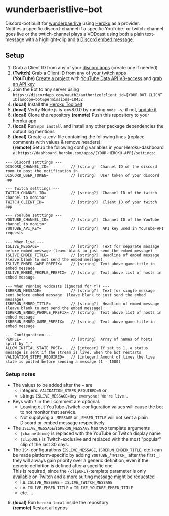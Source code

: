 # wunderbaeristlive-bot

Discord-bot built for [wunderbaerlive](https://www.twitch.tv/wunderbaerlive) using [Heroku](https://dashboard.heroku.com) as a provider.  
Notifies a specific discord-channel if a specific YouTube- or twitch-channel goes live or the twtich-channel plays a VODcast using both a plain text-message with a highlight-clip and a [Discord embed message](https://discordapp.com/developers/docs/resources/channel#embed-object).

## Setup

1. Grab a Client ID from any of your [discord apps](https://discordapp.com/developers/applications/me) (create one if needed)
2. **(Twitch)** Grab a Client ID from any of your [twitch apps](https://dev.twitch.tv/dashboard/apps)  
   **(YouTube)** [Create a project](https://console.developers.google.com/projectcreate) with [YouTube Data API V3-access](https://console.developers.google.com/apis/library/youtube.googleapis.com) and [grab an API key](https://console.developers.google.com/apis/credentials/key)
3. Join the Bot to any server using `https://discordapp.com/oauth2/authorize?client_id=[YOUR BOT CLIENT ID]&scope=bot&permissions=18432`
4. **(local)** Install the [Heroku Toolbelt](https://devcenter.heroku.com/articles/heroku-cli)
5. **(local)** Verify Node.js is >=v8.0.0 by running `node -v`; if not, [update it](https://nodejs.org/en/)
6. **(local)** Clone the repository
   **(remote)** Push this repository to your heroku app
7. **(local)** Run `npm install` and install any other package dependencies the output log mentions
8. **(local)** Create a .env-file containing the following lines (replace comments with values & remove headers):  
   **(remote)** Setup the following config variables in your Heroku-dashboard at `https://dashboard.heroku.com/apps/[YOUR-HEROKU-APP]/settings`:
```
--- Discord setttings ---
DISCORD_CHANNEL_ID=          // [string]  Channel ID of the discord room to post the notification in
DISCORD_USER_TOKEN=          // [string]  User token of your discord app

--- Twitch setttings ---
TWITCH_CHANNEL_ID=           // [string?]  Channel ID of the twitch channel to monitor
TWITCH_CLIENT_ID=            // [string?]  Client ID of your twitch app

--- YouTube setttings ---
YOUTUBE_CHANNEL_ID=          // [string?]  Channel ID of the YouTube channel to monitor
YOUTUBE_API_KEY=             // [string?]  API key used in YouTube-API requests

--- When live ---
ISLIVE_MESSAGE=              // [string?]  Text for separate message before embed message (leave blank to just send the embed message)
ISLIVE_EMBED_TITLE=          // [string?]  Headline of embed message (leave blank to not send the embed message)
ISLIVE_EMBED_GAME_PREFIX=    // [string]  Text above game-title in embed message
ISLIVE_EMBED_PEOPLE_PREFIX=  // [string]  Text above list of hosts in embed message

--- When running vodcasts (ignored for YT) ---
ISRERUN_MESSAGE=             // [string?]  Text for single message sent before embed message  (leave blank to just send the embed message)
ISRERUN_EMBED_TITLE=         // [string?]  Headline of embed message (leave blank to not send the embed message)
ISRERUN_EMBED_PEOPLE_PREFIX= // [string]  Text above list of hosts in embed message
ISRERUN_EMBED_GAME_PREFIX=   // [string]  Text above game-title in embed message

--- Configuration ---
PEOPLE=                      // [string]  Array of names of hosts split by ","
ALLOW_INITIAL_STATE_POST=    // [integer] If set to 1, a status message is sent if the stream is live, when the bot restarts
VALIDATION_STEPS_REQUIRED=   // [integer] Amount of times the live state is polled before sending a message (1 - 1000)
```
### Setup notes
* The values to be added after the `=` are
  * integers: `VALIDATION_STEPS_REQUIRED=5` or
  * strings `ISLIVE_MESSAGE=Hey everyone! We're live!`.
* Keys with `?` in their comment are optional.
  * Leaving out YouTube-/twitch-configuration values will cause the bot to not monitor that service. 
  * Not supplying a `_MESSAGE` or `_EMBED_TITLE` will not sent a plain Discord or embed message respectively. 
* The `ISLIVE_MESSAGE`/`ISRERUN_MESSAGE` has two template arguments
  * `{channelName}` is replaced with the YouTube or Twitch display name
  * `{clipURL}` is Twitch-exclusive and replaced with the most "popular" clip of the last 30 days.
* The `IS*`-configurations (`ISLIVE_MESSAGE`, `ISRERUN_EMBED_TITLE`, etc.) can be made platform-specific by adding `YOUTUBE_`/`TWITCH_` after the first `_`; they will always gain priority over a generic definition, even if the generic definition is defined after a specific one  
This is required, since the `{clipURL}`-template parameter is only available on Twitch and a more suiting message might be requested
  * i.e. `ISLIVE_MESSAGE` = `ISLIVE_TWITCH_MESSAGE`
  * i.e. `ISLIVE_EMBED_TITLE` = `ISLIVE_YOUTUBE_EMBED_TITLE`
  * etc. ...


9. **(local)** Run `heroku local` inside the repository  
   **(remote)** Restart all dynos

